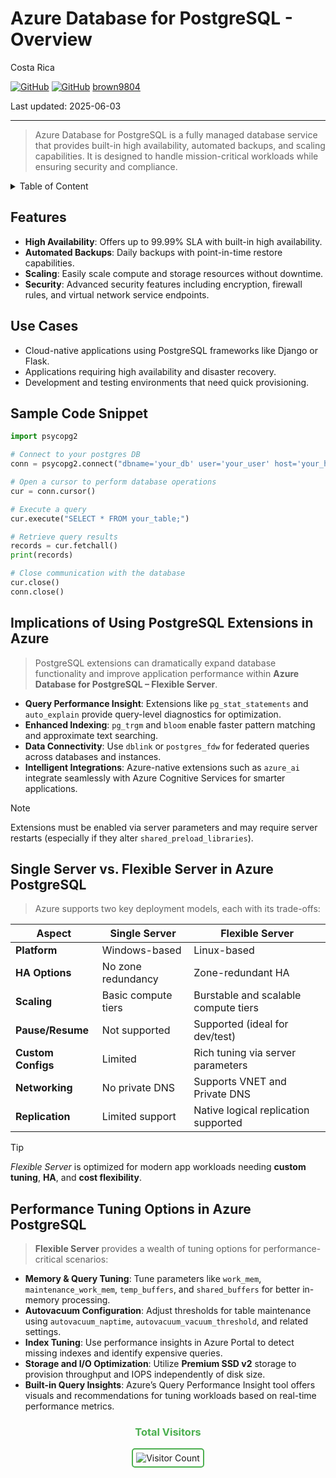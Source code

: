 # Azure Database for PostgreSQL - Overview

Costa Rica

[![GitHub](https://badgen.net/badge/icon/github?icon=github&label)](https://github.com)
[![GitHub](https://img.shields.io/badge/--181717?logo=github&logoColor=ffffff)](https://github.com/)
[brown9804](https://github.com/brown9804)

Last updated: 2025-06-03

----------

> Azure Database for PostgreSQL is a fully managed database service that provides built-in high availability, automated backups, and scaling capabilities. It is designed to handle mission-critical workloads while ensuring security and compliance.

<details>
<summary>Table of Content</summary>

- [Features](#features)
- [Use Cases](#use-cases)
- [Sample Code Snippet](#sample-code-snippet)
- [Implications of Using PostgreSQL Extensions in Azure](#implications-of-using-postgresql-extensions-in-azure)
- [Single Server vs. Flexible Server in Azure PostgreSQL](#single-server-vs-flexible-server-in-azure-postgresql)
- [Performance Tuning Options in Azure PostgreSQL](#performance-tuning-options-in-azure-postgresql)

</details>


## Features
- **High Availability**: Offers up to 99.99% SLA with built-in high availability.
- **Automated Backups**: Daily backups with point-in-time restore capabilities.
- **Scaling**: Easily scale compute and storage resources without downtime.
- **Security**: Advanced security features including encryption, firewall rules, and virtual network service endpoints.

## Use Cases
- Cloud-native applications using PostgreSQL frameworks like Django or Flask.
- Applications requiring high availability and disaster recovery.
- Development and testing environments that need quick provisioning.

## Sample Code Snippet

```python
import psycopg2

# Connect to your postgres DB
conn = psycopg2.connect("dbname='your_db' user='your_user' host='your_host' password='your_password'")

# Open a cursor to perform database operations
cur = conn.cursor()

# Execute a query
cur.execute("SELECT * FROM your_table;")

# Retrieve query results
records = cur.fetchall()
print(records)

# Close communication with the database
cur.close()
conn.close()
```

## Implications of Using PostgreSQL Extensions in Azure

> PostgreSQL extensions can dramatically expand database functionality and improve application performance within **Azure Database for PostgreSQL – Flexible Server**.

- **Query Performance Insight**: Extensions like `pg_stat_statements` and `auto_explain` provide query-level diagnostics for optimization.
- **Enhanced Indexing**: `pg_trgm` and `bloom` enable faster pattern matching and approximate text searching.
- **Data Connectivity**: Use `dblink` or `postgres_fdw` for federated queries across databases and instances.
- **Intelligent Integrations**: Azure-native extensions such as `azure_ai` integrate seamlessly with Azure Cognitive Services for smarter applications.

> [!NOTE]
> Extensions must be enabled via server parameters and may require server restarts (especially if they alter `shared_preload_libraries`).

## Single Server vs. Flexible Server in Azure PostgreSQL

> Azure supports two key deployment models, each with its trade-offs:

| Aspect | Single Server | Flexible Server |
|--------|----------------|------------------|
| **Platform** | Windows-based | Linux-based |
| **HA Options** | No zone redundancy | Zone-redundant HA |
| **Scaling** | Basic compute tiers | Burstable and scalable compute tiers |
| **Pause/Resume** | Not supported | Supported (ideal for dev/test) |
| **Custom Configs** | Limited | Rich tuning via server parameters |
| **Networking** | No private DNS | Supports VNET and Private DNS |
| **Replication** | Limited support | Native logical replication supported |

> [!TIP]
> *Flexible Server* is optimized for modern app workloads needing **custom tuning**, **HA**, and **cost flexibility**.

## Performance Tuning Options in Azure PostgreSQL

> **Flexible Server** provides a wealth of tuning options for performance-critical scenarios:

- **Memory & Query Tuning**: Tune parameters like `work_mem`, `maintenance_work_mem`, `temp_buffers`, and `shared_buffers` for better in-memory processing.
- **Autovacuum Configuration**: Adjust thresholds for table maintenance using `autovacuum_naptime`, `autovacuum_vacuum_threshold`, and related settings.
- **Index Tuning**: Use performance insights in Azure Portal to detect missing indexes and identify expensive queries.
- **Storage and I/O Optimization**: Utilize **Premium SSD v2** storage to provision throughput and IOPS independently of disk size.
- **Built-in Query Insights**: Azure’s Query Performance Insight tool offers visuals and recommendations for tuning workloads based on real-time performance metrics.

<div align="center">
  <h3 style="color: #4CAF50;">Total Visitors</h3>
  <img src="https://profile-counter.glitch.me/brown9804/count.svg" alt="Visitor Count" style="border: 2px solid #4CAF50; border-radius: 5px; padding: 5px;"/>
</div>
